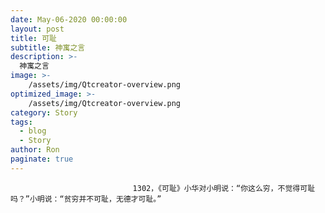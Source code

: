 ```yaml
---
date: May-06-2020 00:00:00
layout: post
title: 可耻
subtitle: 神寓之言
description: >-
  神寓之言
image: >-
    /assets/img/Qtcreator-overview.png
optimized_image: >-
    /assets/img/Qtcreator-overview.png
category: Story
tags:
  - blog
  - Story
author: Ron
paginate: true
---
```


							　　1302，《可耻》小华对小明说：“你这么穷，不觉得可耻吗？”小明说：“贫穷并不可耻，无德才可耻。”
							
							
						